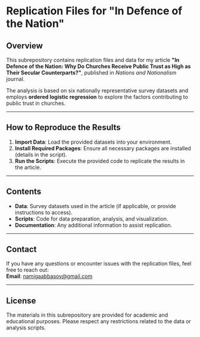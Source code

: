 # **Replication Files for "In Defence of the Nation"**

## **Overview**  
This subrepository contains replication files and data for my article **"In Defence of the Nation: Why Do Churches Receive Public Trust as High as Their Secular Counterparts?"**, published in *Nations and Nationalism* journal.  

The analysis is based on six nationally representative survey datasets and employs **ordered logistic regression** to explore the factors contributing to public trust in churches.

---

## **How to Reproduce the Results**  
1. **Import Data**: Load the provided datasets into your environment.  
2. **Install Required Packages**: Ensure all necessary packages are installed (details in the script).  
3. **Run the Scripts**: Execute the provided code to replicate the results in the article.

---

## **Contents**  
- **Data**: Survey datasets used in the article (if applicable, or provide instructions to access).  
- **Scripts**: Code for data preparation, analysis, and visualization.  
- **Documentation**: Any additional information to assist replication.

---

## **Contact**  
If you have any questions or encounter issues with the replication files, feel free to reach out:  
**Email**: [namigaabbasov@gmail.com](mailto:namigaabbasov@gmail.com)

---

## **License**  
The materials in this subrepository are provided for academic and educational purposes. Please respect any restrictions related to the data or analysis scripts.
